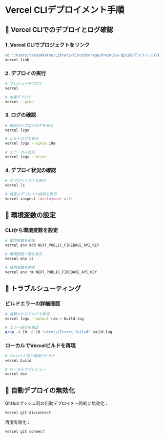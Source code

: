 # Vercel CLIデプロイメント手順

## 🚀 Vercel CLIでのデプロイとログ確認

### 1. Vercel CLIでプロジェクトをリンク
```bash
cd "/Users/takuyakatou/Library/CloudStorage/OneDrive-個人用/デスクトップ/beeartena-next"
vercel link
```

### 2. デプロイの実行
```bash
# プレビューデプロイ
vercel

# 本番デプロイ
vercel --prod
```

### 3. ログの確認
```bash
# 最新のデプロイログを表示
vercel logs

# ビルドログを表示
vercel logs --since 10m

# エラーのみ表示
vercel logs --error
```

### 4. デプロイ状況の確認
```bash
# デプロイリストを表示
vercel ls

# 特定のデプロイの詳細を表示
vercel inspect [deployment-url]
```

## 📝 環境変数の設定

### CLIから環境変数を設定
```bash
# 環境変数を追加
vercel env add NEXT_PUBLIC_FIREBASE_API_KEY

# 環境変数一覧を表示
vercel env ls

# 環境変数を削除
vercel env rm NEXT_PUBLIC_FIREBASE_API_KEY
```

## 🔧 トラブルシューティング

### ビルドエラーの詳細確認
```bash
# 最新のビルドログを取得
vercel logs --output raw > build.log

# エラー部分を抽出
grep -A 10 -B 10 "error\|Error\|failed" build.log
```

### ローカルでVercelビルドを再現
```bash
# Vercelと同じ環境でビルド
vercel build

# ローカルでプレビュー
vercel dev
```

## 🔄 自動デプロイの無効化

GitHubプッシュ時の自動デプロイを一時的に無効化：
```bash
vercel git disconnect
```

再度有効化：
```bash
vercel git connect
```